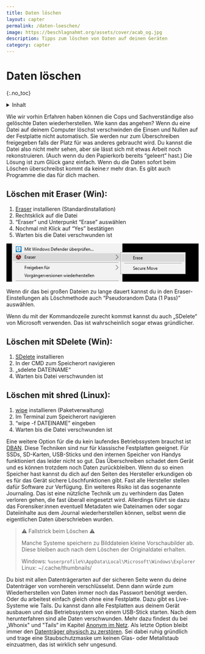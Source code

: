 ```yaml
---
title: Daten löschen
layout: capter
permalink: /daten-loeschen/
image: https://beschlagnahmt.org/assets/cover/acab_og.jpg
description: Tipps zum löschen von Daten auf deinen Geräten
category: capter
---
```

# Daten löschen
{:.no_toc}

<details markdown="block">
  <summary>
    Inhalt
  </summary>
* TOC
{:toc}
</details>

Wie wir vorhin Erfahren haben können die Cops und Sachverständige also gelöschte Daten wiederherstellen.
Wie kann das angehen?
Wenn du eine Datei auf deinem Computer löschst verschwinden die Einsen und Nullen auf der Festplatte nicht automatisch.
Sie werden nur zum Überschreiben freigegeben falls der Platz für was anderes gebraucht wird.
Du kannst die Datei also nicht mehr sehen, aber sie lässt sich mit etwas Arbeit noch rekonstruieren.
(Auch wenn du den Papierkorb bereits “geleert” hast.)
Die Lösung ist zum Glück ganz einfach.
Wenn du die Daten sofort beim Löschen überschreibst kommt da keine:r mehr dran.
Es gibt auch Programme die das für dich machen.

## Löschen mit Eraser (Win):
1. [Eraser](https://eraser.heidi.ie/) installieren (Standardinstallation)
2. Rechtsklick auf die Datei
3. “Eraser” und Unterpunkt “Erase” auswählen
4. Nochmal mit Klick auf “Yes” bestätigen
5. Warten bis die Datei verschwunden ist

![](../assets/posts/loeschen.jpg)

Wenn dir das bei großen Dateien zu lange dauert kannst du in den Eraser-Einstellungen als Löschmethode auch “Pseudorandom Data (1 Pass)” auswählen.

Wenn du mit der Kommandozeile zurecht kommst kannst du auch „SDelete“ von Microsoft verwenden. Das ist wahrscheinlich sogar etwas gründlicher.

## Löschen mit SDelete (Win):
1. [SDelete](https://docs.microsoft.com/en-us/sysinternals/downloads/sdelete) installieren
2. In der CMD zum Speicherort navigieren
3. „sdelete DATEINAME“
4. Warten bis Datei verschwunden ist

## Löschen mit shred (Linux):
1. [wipe](http://lambda-diode.com/software/wipe/) installieren (Paketverwaltung)
2. Im Terminal zum Speicherort navigieren
3. “wipe -f DATEINAME” eingeben
4. Warten bis die Datei verschwunden ist

Eine weitere Option für die du kein laufendes Betriebssystem brauchst ist [DBAN](https://dban.org).
Diese Techniken sind nur für klassische Festplatten geeignet.
Für SSDs, SD-Karten, USB-Sticks und den internen Speicher von Handys funktioniert das leider nicht so gut.
Das Überschreiben schadet dem Gerät und es können trotzdem noch Daten zurückbleiben.
Wenn du so einen Speicher hast kannst du dich auf den Seiten des Hersteller erkundigen ob es für das Gerät sichere Löschfunktionen gibt.
Fast alle Hersteller stellen dafür Software zur Verfügung.
Ein weiteres Risiko ist das sogenannte Journaling.
Das ist eine nützliche Technik um zu verhindern das Daten verloren gehen, die fast überall eingesetzt wird.
Allerdings führt sie dazu das Forensiker:innen eventuell Metadaten wie Dateinamen oder sogar Dateiinhalte aus dem Journal wiederherstellen können, selbst wenn die eigentlichen Daten überschrieben wurden.

> ⚠ Fallstrick beim Löschen ⚠ <br>
>
> Manche Systeme speichern zu Bilddateien kleine
> Vorschaubilder ab. Diese bleiben auch nach dem
> Löschen der Originaldatei erhalten.
>
> Windows: `%userprofile%\AppData\Local\Microsoft\Windows\Explorer`
> Linux: ~/.cache/thumbnails/

Du bist mit allen Datenträgerarten auf der sicheren Seite wenn du deine Datenträger von vornherein verschlüsselst.
Denn dann würde zum Wiederherstellen von Daten immer noch das Passwort benötigt werden.
Oder du arbeitest einfach gleich ohne eine Festplatte.
Dazu gibt es Live-Systeme wie Tails. Du kannst dann alle Festplatten aus deinem Gerät ausbauen und das Betriebssystem von einem USB-Stick starten.
Nach dem herunterfahren sind alle Daten verschwunden. Mehr dazu findest du bei „Whonix" und "Tails“ im Kapitel [Anonym im Netz](/anonym-im-netz/).
Als letzte Option bleibt immer den [Datenträger physisch zu zerstören](https://www.youtube.com/watch?v=4uRtRaHQp40).
Sei dabei ruhig gründlich und trage eine Staubschutzmaske um keinen Glas- oder Metallstaub einzuatmen, das ist wirklich sehr ungesund.
